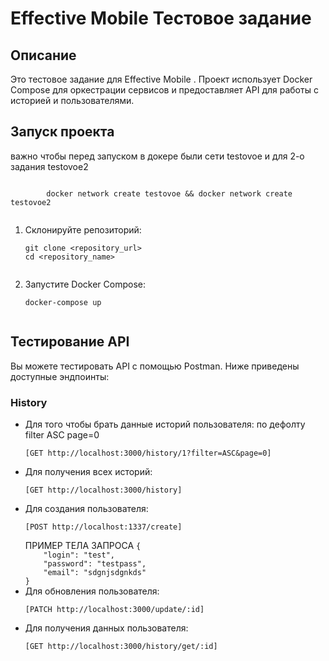 <!DOCTYPE html>
<html lang="ru">
<head>
    <meta charset="UTF-8">
</head>
<body>
    <h1>Effective Mobile Тестовое задание</h1>
    <h2>Описание</h2>
    <p>Это тестовое задание для Effective Mobile . Проект использует Docker Compose для оркестрации сервисов и предоставляет API для работы с историей и пользователями.</p>
    <h2>Запуск проекта</h2>
    <p>важно чтобы перед запуском в докере были сети testovoe и для 2-о задания testovoe2</p>
    <code>
        docker network create testovoe && docker network create testovoe2
    </code>
    <ol>
        <li>Склонируйте репозиторий:
            <pre><code>git clone &lt;repository_url&gt;
cd &lt;repository_name&gt;
            </code></pre>
        </li>
        <li>Запустите Docker Compose:
            <pre><code>docker-compose up
            </code></pre>
        </li>
    </ol>
    <h2>Тестирование API</h2>
    <p>Вы можете тестировать API с помощью Postman. Ниже приведены доступные эндпоинты:</p>
    <h3>History</h3>
    <ul>
        <li>Для того чтобы брать данные историй пользователя:
            по дефолту filter ASC page=0
            <pre><code>[GET http://localhost:3000/history/1?filter=ASC&page=0]</code></pre>
        </li>
        <li>Для получения всех историй:
            <pre><code>[GET http://localhost:3000/history]</code></pre>
        </li>
        <li>Для создания пользователя:
            <pre><code>[POST http://localhost:1337/create]</code></pre>
            ПРИМЕР ТЕЛА ЗАПРОСА
            <code>{
    "login": "test",
    "password": "testpass",
    "email": "sdgnjsdgnkds"
}</code>
        </li>
        <li>Для обновления пользователя:
            <pre><code>[PATCH http://localhost:3000/update/:id]</code></pre>
        </li>
        <li>Для получения данных пользователя:
            <pre><code>[GET http://localhost:3000/history/get/:id]</code></pre>
        </li>
    </ul>
</body>
</html>
